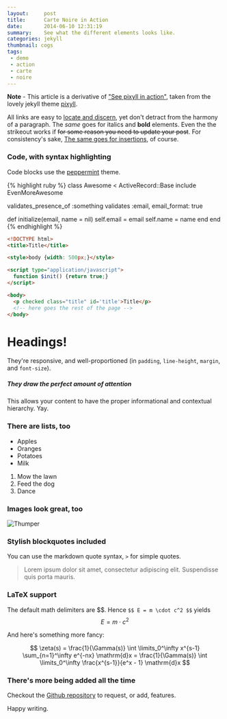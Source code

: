 ```yaml
---
layout:     post
title:      Carte Noire in Action
date:       2014-06-10 12:31:19
summary:    See what the different elements looks like.
categories: jekyll
thumbnail: cogs
tags:
 - demo
 - action
 - carte
 - noire
---
```


**Note** - This article is a derivative of ["See pixyll in action"][1], taken from the lovely jekyll theme [pixyll][4].

All links are easy to [locate and discern](#), yet don't detract from the harmony
of a paragraph. The _same_ goes for italics and __bold__ elements. Even the the strikeout
works if <del>for some reason you need to update your post</del>. For consistency's sake,
<ins>The same goes for insertions</ins>, of course.

### Code, with syntax highlighting

Code blocks use the [peppermint][2] theme.

{% highlight ruby %}
class Awesome < ActiveRecord::Base
  include EvenMoreAwesome

  validates_presence_of :something
  validates :email, email_format: true

  def initialize(email, name = nil)
    self.email = email
    self.name = name
  end
end
{% endhighlight %}

```html
<!DOCTYPE html>
<title>Title</title>

<style>body {width: 500px;}</style>

<script type="application/javascript">
  function $init() {return true;}
</script>

<body>
  <p checked class="title" id='title'>Title</p>
  <!-- here goes the rest of the page -->
</body>
```

# Headings!

They're responsive, and well-proportioned (in `padding`, `line-height`, `margin`, and `font-size`).

##### They draw the perfect amount of attention

This allows your content to have the proper informational and contextual hierarchy. Yay.

### There are lists, too

  * Apples
  * Oranges
  * Potatoes
  * Milk

  1. Mow the lawn
  2. Feed the dog
  3. Dance

### Images look great, too

![Thumper](https://i.imgur.com/DMCHDqF.jpg)


### Stylish blockquotes included

You can use the markdown quote syntax, `>` for simple quotes.

> Lorem ipsum dolor sit amet, consectetur adipiscing elit. Suspendisse quis porta mauris.

### LaTeX support

The default math delimiters are \$\$. Hence `$$ E = m \cdot c^2 $$` yields $$ E = m \cdot c^2 $$

And here's something more fancy:

$$ \zeta(s) = \frac{1}{\Gamma(s)} \int \limits_0^\infty x^{s-1} \sum_{n=1}^\infty e^{-nx} \mathrm{d}x = \frac{1}{\Gamma(s)} \int \limits_0^\infty \frac{x^{s-1}}{e^x - 1} \mathrm{d}x $$


### There's more being added all the time

Checkout the [Github repository][3] to request,
or add, features.

Happy writing.

[1]: http://pixyll.com/jekyll/pixyll/2014/06/10/see-pixyll-in-action/
[2]: https://noahfrederick.com/log/lion-terminal-theme-peppermint/
[3]: https://github.com/jacobtomlinson/carte-noire
[4]: http://pixyll.com/
